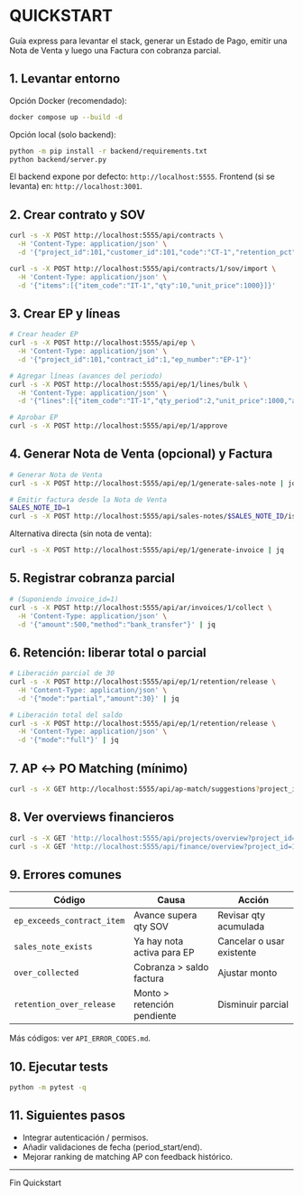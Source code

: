 # QUICKSTART

Guía express para levantar el stack, generar un Estado de Pago, emitir una Nota de Venta y luego una Factura con cobranza parcial.

## 1. Levantar entorno

Opción Docker (recomendado):

```bash
docker compose up --build -d
```

Opción local (solo backend):

```bash
python -m pip install -r backend/requirements.txt
python backend/server.py
```

El backend expone por defecto: `http://localhost:5555`.
Frontend (si se levanta) en: `http://localhost:3001`.

## 2. Crear contrato y SOV

```bash
curl -s -X POST http://localhost:5555/api/contracts \
  -H 'Content-Type: application/json' \
  -d '{"project_id":101,"customer_id":101,"code":"CT-1","retention_pct":0.05}'

curl -s -X POST http://localhost:5555/api/contracts/1/sov/import \
  -H 'Content-Type: application/json' \
  -d '{"items":[{"item_code":"IT-1","qty":10,"unit_price":1000}]}'
```

## 3. Crear EP y líneas

```bash
# Crear header EP
curl -s -X POST http://localhost:5555/api/ep \
  -H 'Content-Type: application/json' \
  -d '{"project_id":101,"contract_id":1,"ep_number":"EP-1"}'

# Agregar líneas (avances del periodo)
curl -s -X POST http://localhost:5555/api/ep/1/lines/bulk \
  -H 'Content-Type: application/json' \
  -d '{"lines":[{"item_code":"IT-1","qty_period":2,"unit_price":1000,"amount_period":2000}]}'

# Aprobar EP
curl -s -X POST http://localhost:5555/api/ep/1/approve
```

## 4. Generar Nota de Venta (opcional) y Factura

```bash
# Generar Nota de Venta
curl -s -X POST http://localhost:5555/api/ep/1/generate-sales-note | jq

# Emitir factura desde la Nota de Venta
SALES_NOTE_ID=1
curl -s -X POST http://localhost:5555/api/sales-notes/$SALES_NOTE_ID/issue-invoice | jq
```

Alternativa directa (sin nota de venta):

```bash
curl -s -X POST http://localhost:5555/api/ep/1/generate-invoice | jq
```

## 5. Registrar cobranza parcial

```bash
# (Suponiendo invoice_id=1)
curl -s -X POST http://localhost:5555/api/ar/invoices/1/collect \
  -H 'Content-Type: application/json' \
  -d '{"amount":500,"method":"bank_transfer"}' | jq
```

## 6. Retención: liberar total o parcial

```bash
# Liberación parcial de 30
curl -s -X POST http://localhost:5555/api/ep/1/retention/release \
  -H 'Content-Type: application/json' \
  -d '{"mode":"partial","amount":30}' | jq

# Liberación total del saldo
curl -s -X POST http://localhost:5555/api/ep/1/retention/release \
  -H 'Content-Type: application/json' \
  -d '{"mode":"full"}' | jq
```

## 7. AP ↔ PO Matching (mínimo)

```bash
curl -s -X GET http://localhost:5555/api/ap-match/suggestions?project_id=101 | jq
```

## 8. Ver overviews financieros

```bash
curl -s -X GET 'http://localhost:5555/api/projects/overview?project_id=101' | jq
curl -s -X GET 'http://localhost:5555/api/finance/overview?project_id=101' | jq
```

## 9. Errores comunes

| Código | Causa | Acción |
|--------|-------|--------|
| `ep_exceeds_contract_item` | Avance supera qty SOV | Revisar qty acumulada |
| `sales_note_exists` | Ya hay nota activa para EP | Cancelar o usar existente |
| `over_collected` | Cobranza > saldo factura | Ajustar monto |
| `retention_over_release` | Monto > retención pendiente | Disminuir parcial |

Más códigos: ver `API_ERROR_CODES.md`.

## 10. Ejecutar tests

```bash
python -m pytest -q
```

## 11. Siguientes pasos

- Integrar autenticación / permisos.
- Añadir validaciones de fecha (period_start/end).
- Mejorar ranking de matching AP con feedback histórico.

---
Fin Quickstart
